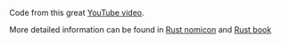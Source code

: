 Code from this great [YouTube video](https://www.youtube.com/watch?v=iVYWDIW71jk).

More detailed information can be found in [Rust nomicon](https://doc.rust-lang.org/nomicon/subtyping.html) and [Rust book](https://doc.rust-lang.org/nightly/reference/subtyping.html)